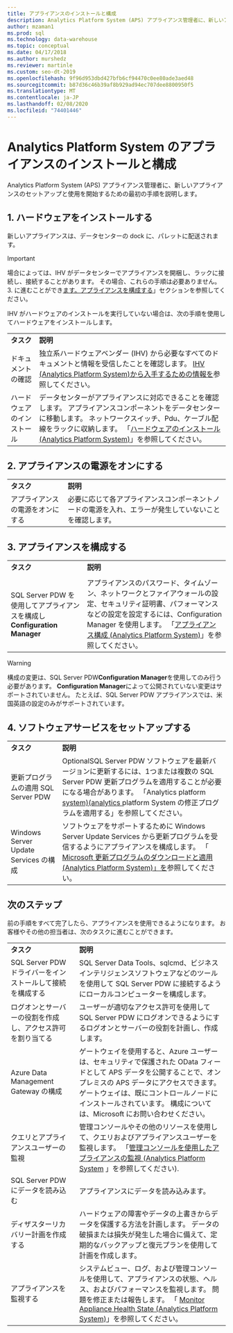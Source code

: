```yaml
---
title: アプライアンスのインストールと構成
description: Analytics Platform System (APS) アプライアンス管理者に、新しいアプライアンスのセットアップと使用を開始するための最初の手順を説明します。
author: mzaman1
ms.prod: sql
ms.technology: data-warehouse
ms.topic: conceptual
ms.date: 04/17/2018
ms.author: murshedz
ms.reviewer: martinle
ms.custom: seo-dt-2019
ms.openlocfilehash: 9f96d953dbd427bfb6cf94470c0ee80ade3aed48
ms.sourcegitcommit: b87d36c46b39af8b929ad94ec707dee8800950f5
ms.translationtype: MT
ms.contentlocale: ja-JP
ms.lasthandoff: 02/08/2020
ms.locfileid: "74401446"
---
```

# <a name="appliance-installation-and-configuration-for-analytics-platform-system"></a>Analytics Platform System のアプライアンスのインストールと構成
Analytics Platform System (APS) アプライアンス管理者に、新しいアプライアンスのセットアップと使用を開始するための最初の手順を説明します。  
  
<!-- MISSING LINKS ## <a name="BeforeYouBegin"></a>Before You Begin  
Before you begin to install, configure, and use your new appliance, we recommend reviewing information about the appliance components. Review the following to familiarize yourself with the appliance:  
  
-   Review [Understanding the Appliance Nodes and Hardware (SQL Server PDW)](assetId:///f60f419f-d1e1-403d-8cf9-07e7ef6d6627) to be sure you understand the components included in your new appliance.  
  
-   Review [Connecting to SQL Server PDW (SQL Server PDW)](assetId:///721851d5-e521-4d5b-ba6d-8e2e9d3c7808) to understand how and when appliance administrators will connect to each appliance node.  
-->

## <a name="InstallHardware"></a>1. ハードウェアをインストールする  
新しいアプライアンスは、データセンターの dock に、パレットに配送されます。  
  
> [!IMPORTANT]  
> 場合によっては、IHV がデータセンターでアプライアンスを開梱し、ラックに接続し、接続することがあります。 その場合、これらの手順は必要ありません。 3. に進むことができ[ます。アプライアンスを構成する](#ConfigureAppliance)」セクションを参照してください。  
  
IHV がハードウェアのインストールを実行していない場合は、次の手順を使用してハードウェアをインストールします。  
  
|||  
|-|-|  
|**タスク**|**説明**|  
|ドキュメントの確認|独立系ハードウェアベンダー (IHV) から必要なすべてのドキュメントと情報を受信したことを確認します。 [IHV &#40;Analytics Platform System&#41;から入手するための情報を](information-to-obtain-from-your-ihv.md)参照してください。|  
|ハードウェアのインストール|データセンターがアプライアンスに対応できることを確認します。 アプライアンスコンポーネントをデータセンターに移動します。 ネットワークスイッチ、Pdu、ケーブル配線をラックに収納します。 「[ハードウェアのインストール &#40;Analytics Platform System&#41;](hardware-installation.md)」を参照してください。|  
  
## <a name="PowerOnAppliance"></a>2. アプライアンスの電源をオンにする  
  
|||  
|-|-|  
|**タスク**|**説明**|  
|アプライアンスの電源をオンにする|必要に応じて各アプライアンスコンポーネントノードの電源を入れ、エラーが発生していないことを確認します。|  
  
## <a name="ConfigureAppliance"></a>3. アプライアンスを構成する  
  
|||  
|-|-|  
|**タスク**|**説明**|  
|||  
|SQL Server PDW を使用してアプライアンスを構成し**Configuration Manager**|アプライアンスのパスワード、タイムゾーン、ネットワークとファイアウォールの設定、セキュリティ証明書、パフォーマンスなどの設定を設定するには、Configuration Manager を使用します。 「[アプライアンス構成 &#40;Analytics Platform System&#41;](appliance-configuration.md)」を参照してください。|  
  
> [!WARNING]  
> 構成の変更は、SQL Server PDW**Configuration Manager**を使用してのみ行う必要があります。 **Configuration Manager**によって公開されていない変更はサポートされていません。 たとえば、SQL Server PDW アプライアンスでは、米国英語の設定のみがサポートされています。  
  
## <a name="SoftwareServicing"></a>4. ソフトウェアサービスをセットアップする  
  
|||  
|-|-|  
|**タスク**|**説明**|  
|更新プログラムの適用 SQL Server PDW|OptionalSQL Server PDW ソフトウェアを最新バージョンに更新するには、1つまたは複数の SQL Server PDW 更新プログラムを適用することが必要になる場合があります。 「Analytics platform [system&#41;&#40;analytics ](apply-analytics-platform-system-hotfixes.md)platform System の修正プログラムを適用する」を参照してください。|  
|Windows Server Update Services の構成|ソフトウェアをサポートするために Windows Server Update Services から更新プログラムを受信するようにアプライアンスを構成します。 「 [Microsoft 更新プログラムのダウンロードと適用 &#40;Analytics Platform System&#41;」を](download-and-apply-microsoft-updates.md)参照してください。|  
  
## <a name="NextSteps"></a>次のステップ  
前の手順をすべて完了したら、アプライアンスを使用できるようになります。 お客様やその他の担当者は、次のタスクに進むことができます。  
  
|||  
|-|-|  
|**タスク**|**説明**|  
|SQL Server PDW ドライバーをインストールして接続を構成する|SQL Server Data Tools、sqlcmd、ビジネスインテリジェンスソフトウェアなどのツールを使用して SQL Server PDW に接続するようにローカルコンピューターを構成します。 <!-- MISSING LINKS See [Client Tools (SQL Server PDW)](assetId:///721851d5-e521-4d5b-ba6d-8e2e9d3c7808).-->|  
|ログオンとサーバーの役割を作成し、アクセス許可を割り当てる|ユーザーが適切なアクセス許可を使用して SQL Server PDW にログオンできるようにするログオンとサーバーの役割を計画し、作成します。 <!-- MISSING LINKS See [PDW Permissions &#40;SQL Server PDW&#41;](../sqlpdw/pdw-permissions-sql-server-pdw.md).-->|  
|Azure Data Management Gateway の構成|ゲートウェイを使用すると、Azure ユーザーは、セキュリティで保護された OData フィードとして APS データを公開することで、オンプレミスの APS データにアクセスできます。 ゲートウェイは、既にコントロールノードにインストールされています。 構成については、Microsoft にお問い合わせください。|  
|クエリとアプライアンスユーザーの監視|管理コンソールやその他のリソースを使用して、クエリおよびアプライアンスユーザーを監視します。 「[管理コンソールを使用したアプライアンスの監視 &#40;Analytics Platform System](monitor-the-appliance-by-using-the-admin-console.md) 」を参照してください&#41;<!-- MISSING LINKS and [User Sessions &#40;SQL Server PDW&#41;](../sqlpdw/user-sessions-sql-server-pdw.md)-->.|  
|SQL Server PDW にデータを読み込む|アプライアンスにデータを読み込みます。 <!-- MISSING LINKS See [Load &#40;SQL Server PDW&#41;](../sqlpdw/load-sql-server-pdw.md).-->|  
|ディザスターリカバリー計画を作成する|ハードウェアの障害やデータの上書きからデータを保護する方法を計画します。 データの破損または損失が発生した場合に備えて、定期的なバックアップと復元プランを使用して計画を作成します。 <!-- MISSING LINKS See [Create a Disaster Recovery Plan &#40;SQL Server PDW&#41;](../sqlpdw/create-a-disaster-recovery-plan-sql-server-pdw.md).-->|  
|アプライアンスを監視する|システムビュー、ログ、および管理コンソールを使用して、アプライアンスの状態、ヘルス、およびパフォーマンスを監視します。 問題を修正または報告します。 「 [Monitor Appliance Health State &#40;Analytics Platform System&#41;](../relational-databases/system-dynamic-management-views/sys-dm-pdw-component-health-status-transact-sql.md)」を参照してください。|  
